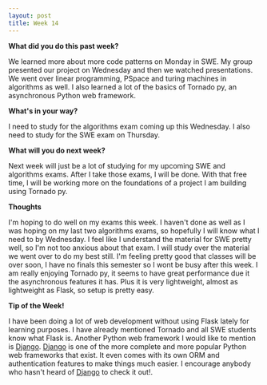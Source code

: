 ```yaml
---
layout: post
title: Week 14
---
```


<b>What did you do this past week?</b>

We learned more about more code patterns on Monday in SWE. My group presented our project on Wednesday and then we watched presentations. We went over linear programming, PSpace and turing machines in algorithms as well. I also learned a lot of the basics of Tornado py, an asynchronous Python web framework.

<b>What's in your way?</b>

I need to study for the algorithms exam coming up this Wednesday. I also need to study for the SWE exam on Thursday.

<b>What will you do next week?</b>

Next week will just be a lot of studying for my upcoming SWE and algorithms exams. After I take those exams, I will be done. With that free time, I will be working more on the foundations of a project I am building using Tornado py.

<b>Thoughts</b>

I'm hoping to do well on my exams this week. I haven't done as well as I was hoping on my last two algorithms exams, so hopefully I will know what I need to by Wednesday. I feel like I understand the material for SWE pretty well, so I'm not too anxious about that exam. I will study over the material we went over to do my best still. I'm feeling pretty good that classes will be over soon, I have no finals this semester so I wont be busy after this week. I am really enjoying Tornado py, it seems to have great performance due it the asynchronous features it has. Plus it is very lightweight, almost as lightweight as Flask, so setup is pretty easy.

<b>Tip of the Week!</b>

I have been doing a lot of web development without using Flask lately for learning purposes. I have already mentioned Tornado and all SWE students know what Flask is. Another Python web framework I would like to mention is [Django](https://www.djangoproject.com/). [Django](https://www.djangoproject.com/) is one of the more complete and more popular Python web frameworks that exist. It even comes with its own ORM and authentication features to make things much easier. I encourage anybody who hasn't heard of [Django](https://www.djangoproject.com/) to check it out!.
